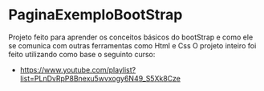 # PaginaExemploBootStrap
Projeto feito para aprender os conceitos básicos do bootStrap e como ele se comunica com outras ferramentas como Html e Css
O projeto inteiro foi feito utilizando como base o seguinto curso:
- https://www.youtube.com/playlist?list=PLnDvRpP8Bnexu5wvxogy6N49_S5Xk8Cze

